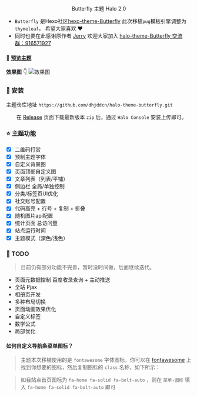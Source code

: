 <p align="center">Butterfly 主题 Halo 2.0</p>

- `Butterfly` 是Hexo社区[hexo-theme-Butterfly](https://github.com/jerryc127) 此次移植`pug`模板引擎调整为 `thymeleaf`，
  希望大家喜欢 ❤️
- 同时也要在此感谢原作者 [Jerry](https://github.com/jerryc127)
  欢迎大家加入 [halo-theme-Butterfly 交流群：916571927](https://jq.qq.com/?_wv=1027&k=LfbGKBVG)

#### 👀 [预览主题](https://dhjdd.cn)

[comment]: <> (📗 [使用文档]&#40;&#41;)

**效果图** 👇
![效果图](https://fastly.jsdelivr.net/npm/halo-theme-butterfly@latest/renderings.png)

### 🌈 安装

主题仓库地址 `https://github.com/dhjddcn/halo-theme-butterfly.git`

&emsp;&emsp;在 [Release](https://github.com/dhjddcn/halo-theme-butterfly/releases) 页面下载最新版本 `zip`
后，通过 `Halo Console` 安装上传即可。

### ⭐️ 主题功能

- [x] 二维码打赏
- [x] 预制主题字体
- [x] 自定义背景图
- [x] 页面顶部自定义图
- [x] 文章列表（列表/平铺）
- [x] 侧边栏 全局/单独控制
- [x] 分类/标签页UI优化
- [x] 社交账号配置
- [x] 代码高亮 + 行号 + 复制 + 折叠
- [x] 随机图片api配置
- [x] 统计页面 总访问量
- [x] 站点运行时间
- [x] 主题模式（深色/浅色）

### 📃 TODO

> 目前仍有部分功能不完善，暂时没时间做，后面继续迭代。

- 页面元数据控制
  百度收录查询 + 主动推送
- 全站 Pjax
- 相册页开发
- 多种布局切换
- 页面动画效果优化
- 自定义标签
- 数学公式
- 局部优化
  <br>

#### 如何自定义导航条菜单图标？

> 主题本次移植使用的是 `fontawesome` 字体图标，你可以在 [fontawesome](https://fontawesome.com/search)
> 上找到你想要的图标，然后复制图标的 `class` 名称，如下所示：<br>

> 如我站点首页图标为 `fa-home fa-solid fa-bolt-auto` ，则在 `菜单-图标` 填入 `fa-home fa-solid fa-bolt-auto` 即可<br>
